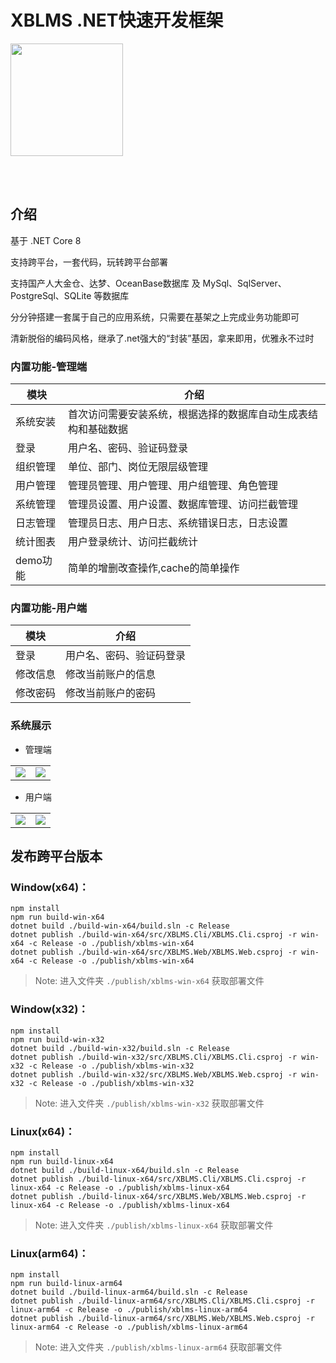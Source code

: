 # XBLMS .NET快速开发框架

<img src="https://gitee.com/xblms/xblms/raw/master/src/XBLMS.Web/wwwroot/sitefiles/assets/images/logo.png" height="180" align="center">

<br /><br />

## 介绍

基于 .NET Core 8

支持跨平台，一套代码，玩转跨平台部署

支持国产人大金仓、达梦、OceanBase数据库 及 MySql、SqlServer、PostgreSql、SQLite 等数据库

分分钟搭建一套属于自己的应用系统，只需要在基架之上完成业务功能即可

清新脱俗的编码风格，继承了.net强大的“封装”基因，拿来即用，优雅永不过时


### 内置功能-管理端

|  模块   | 介绍  |
|  ----  | ----  |
| 系统安装  | 首次访问需要安装系统，根据选择的数据库自动生成表结构和基础数据  |  
| 登录  | 用户名、密码、验证码登录  |  
| 组织管理  | 单位、部门、岗位无限层级管理  |  
| 用户管理  | 管理员管理、用户管理、用户组管理、角色管理  |  
| 系统管理  | 管理员设置、用户设置、数据库管理、访问拦截管理  |  
| 日志管理  | 管理员日志、用户日志、系统错误日志，日志设置  |  
| 统计图表  | 用户登录统计、访问拦截统计  |  
| demo功能  | 简单的增删改查操作,cache的简单操作  |  

### 内置功能-用户端

|  模块   | 介绍  |
|  ----  | ----  |
| 登录  | 用户名、密码、验证码登录  |  
| 修改信息  | 修改当前账户的信息  |  
| 修改密码  | 修改当前账户的密码  |  

### 系统展示

* 管理端
<table>
    <tr>
        <td><img src="https://gitee.com/xblms/xblms/raw/master/src/XBLMS.Web/wwwroot/sitefiles/assets/images/demo/adminlogin.png"/></td>
        <td><img src="https://gitee.com/xblms/xblms/raw/master/src/XBLMS.Web/wwwroot/sitefiles/assets/images/demo/adminindex.png"/></td>
    </tr>
</table>

* 用户端
<table>
    <tr>
        <td><img src="https://gitee.com/xblms/xblms/raw/master/src/XBLMS.Web/wwwroot/sitefiles/assets/images/demo/homelogin.png"/></td>
        <td><img src="https://gitee.com/xblms/xblms/raw/master/src/XBLMS.Web/wwwroot/sitefiles/assets/images/demo/homeindex.png"/></td>
    </tr>
</table>

## 发布跨平台版本

### Window(x64)：

```
npm install
npm run build-win-x64
dotnet build ./build-win-x64/build.sln -c Release
dotnet publish ./build-win-x64/src/XBLMS.Cli/XBLMS.Cli.csproj -r win-x64 -c Release -o ./publish/xblms-win-x64
dotnet publish ./build-win-x64/src/XBLMS.Web/XBLMS.Web.csproj -r win-x64 -c Release -o ./publish/xblms-win-x64
```

> Note: 进入文件夹 `./publish/xblms-win-x64` 获取部署文件

### Window(x32)：

```
npm install
npm run build-win-x32
dotnet build ./build-win-x32/build.sln -c Release
dotnet publish ./build-win-x32/src/XBLMS.Cli/XBLMS.Cli.csproj -r win-x32 -c Release -o ./publish/xblms-win-x32
dotnet publish ./build-win-x32/src/XBLMS.Web/XBLMS.Web.csproj -r win-x32 -c Release -o ./publish/xblms-win-x32
```

> Note: 进入文件夹 `./publish/xblms-win-x32` 获取部署文件

### Linux(x64)：

```
npm install
npm run build-linux-x64
dotnet build ./build-linux-x64/build.sln -c Release
dotnet publish ./build-linux-x64/src/XBLMS.Cli/XBLMS.Cli.csproj -r linux-x64 -c Release -o ./publish/xblms-linux-x64
dotnet publish ./build-linux-x64/src/XBLMS.Web/XBLMS.Web.csproj -r linux-x64 -c Release -o ./publish/xblms-linux-x64
```

> Note: 进入文件夹 `./publish/xblms-linux-x64` 获取部署文件

### Linux(arm64)：

```
npm install
npm run build-linux-arm64
dotnet build ./build-linux-arm64/build.sln -c Release
dotnet publish ./build-linux-arm64/src/XBLMS.Cli/XBLMS.Cli.csproj -r linux-arm64 -c Release -o ./publish/xblms-linux-arm64
dotnet publish ./build-linux-arm64/src/XBLMS.Web/XBLMS.Web.csproj -r linux-arm64 -c Release -o ./publish/xblms-linux-arm64
```

> Note: 进入文件夹 `./publish/xblms-linux-arm64` 获取部署文件